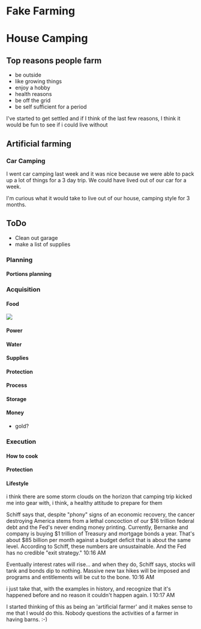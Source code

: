 # Fake Farming

# House Camping

## Top reasons people farm
- be outside
- like growing things
- enjoy a hobby
- health reasons
- be off the grid
- be self sufficient for a period

I've started to get settled and if I think of the last few reasons, I think it would be fun to see if i could live without

## Artificial farming


### Car Camping
I went car camping last week and it was nice because we were able to pack up a lot of things for a 3 day trip. We could have lived out of our car for a week.

I'm curious what it would take to live out of our house, camping style for 3 months.


## ToDo
- Clean out garage
- make a list of supplies

### Planning

#### Portions planning

### Acquisition

#### Food
![](https://dl.dropboxusercontent.com/u/13563632/one_year.png)
#### Power

#### Water

#### Supplies

#### Protection

#### Process

#### Storage

#### Money
- gold?

### Execution

#### How to cook
#### Protection
#### Lifestyle





i think there are some storm clouds on the horizon that camping trip kicked me into gear with, i think, a healthy attitude to prepare for them


Schiff says that, despite "phony" signs of an economic recovery, the cancer destroying America stems from a lethal concoction of our $16 trillion federal debt and the Fed's never ending money printing. Currently, Bernanke and company is buying $1 trillion of Treasury and mortgage bonds a year. That's about $85 billion per month against a budget deficit that is about the same level. According to Schiff, these numbers are unsustainable. And the Fed has no credible "exit strategy."
10:16 AM

Eventually interest rates will rise... and when they do, Schiff says, stocks will tank and bonds dip to nothing. Massive new tax hikes will be imposed and programs and entitlements will be cut to the bone.
10:16 AM

i just take that, with the examples in history, and recognize that it's happened before and no reason it couldn't happen again. I
10:17 AM

I started thinking of this as being an 'artificial farmer' and it makes sense to me that I would do this. Nobody questions the activities of a farmer in having barns. :-)